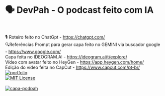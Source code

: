 # 🗣️ DevPah - O podcast feito com IA 
<br>

🎙️ Roteiro feito no ChatGpt - https://chatgpt.com/ <br>
🔍Referências
Prompt para gerar capa feito no GEMINI via buscador google - https://www.google.com/ <br>
Capa feita no IDEOGRAM.AI - https://ideogram.ai/t/explore/ <br>
Vídeo com avatar feito no HeyGen - https://app.heygen.com/home/ <br>
Edição do vídeo feita no CapCut - https://www.capcut.com/pt-br/
<br>
[![portfolio](https://img.shields.io/badge/my_portfolio-000?style=for-the-badge&logo=ko-fi&logoColor=white)](https://katherineoelsner.com/)
<br>
[![MIT License](https://img.shields.io/badge/License-MIT-green.svg)](https://choosealicense.com/licenses/mit/)
<br>
<br>
[![capa-podpah](https://github.com/user-attachments/assets/4b7d5f1e-11cb-4cb0-b3e4-35cdbc2807eb)](https://youtu.be/TvKqhlE1G3Q)


